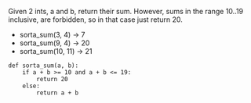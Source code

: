Given 2 ints, a and b, return their sum. However, sums in the range 10..19 inclusive, are forbidden, so in that case just return 20. 

* sorta_sum(3, 4) → 7
* sorta_sum(9, 4) → 20
* sorta_sum(10, 11) → 21

```
def sorta_sum(a, b):
    if a + b >= 10 and a + b <= 19:
        return 20
    else:
        return a + b
```
